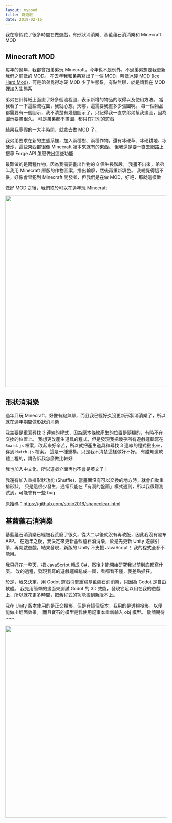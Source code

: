 ```yaml
---
layout: mygood
title: 寫遊戲
date: 2019-02-16
---
```


我在寒假花了很多時間在做遊戲，有形狀消消樂、基藍蘊石消消樂和 Minecraft MOD

## Minecraft MOD

每年的過年，我都會跟弟弟玩 Minecraft，今年也不是例外，不過弟弟想要我更新我們之前做的 MOD。
在去年我和弟弟寫出了一個 MOD，叫做[冰硬 MOD (Ice Hard Mod)](https://github.com/stdio2016/IceHard)，可是弟弟覺得冰硬 MOD 少了生態系，有點無聊，於是請我在 MOD 裡加入生態系

弟弟在計算紙上面畫了好多個流程圖，表示新增的物品的取得以及使用方法。
當我看了一下這些流程圖，我就心想，天哪，這需要我畫多少張圖啊。
每一個物品都需要有一個圖示，我不清楚有幾個圖示了，只記得我一直求弟弟幫我畫圖，因為圖示要畫很久。
可是弟弟都不畫圖，都只在打別的遊戲

結果我寒假的一大半時間，就拿去做 MOD 了。

我弟弟要求在新的生態系裡，加入兩種樹、兩種作物，還有冰硬草、冰硬耕地、冰硬沙，這些東西都很像 Minecraft 裡本來就有的東西。
但我還是要一直去網路上搜尋 Forge API 怎麼做出這些功能

最難做的是兩種作物，因為我需要畫出作物的 8 個生長階段。
我畫不出來，弟弟叫我用 Minecraft 原版的作物圖案，描出輪廓，然後再重新填色。
我總覺得這不妥，好像會冒犯到 Minecraft 開發者，但我們是在做 MOD，好吧，那就這樣做

做好 MOD 之後，我們終於可以在過年玩 Minecraft

<p style='text-align:center; max-width:100%;'>
<img src="{{"img/2019/new_biome.png" | relative_url}}" style="max-width: 100%; width: 600px;">
</p>

## 形狀消消樂

過年只玩 Minecraft，好像有點無聊，而且我已經好久沒更新形狀消消樂了，所以就在過年期間做形狀消消樂

我主要是重寫尋找 3 連線的程式，因為原本條紋產生的位置是隨機的，有時不在交換的位置上。
我想更改產生道具的程式，但是發現我把幾乎所有遊戲邏輯寫在 `Board.js` 檔案，改起來好辛苦，所以就把產生道具和尋找 3 連線的程式搬出來，存到 `Match.js` 檔案。
這是一種重構，只是我不清楚這樣做好不好。
有誰知道軟體工程的，請告訴我怎麼做比較好

我也加入中文化，所以遊戲介面再也不會是英文了！

我還有加入重排形狀功能 (Shuffle)，當畫面沒有可以交換的地方時，就會自動重排形狀。
只是這很少發生，通常只能在「有洞的盤面」模式遇到，所以我很難測試到，可能會有一些 bug

原始碼：<https://github.com/stdio2016/shapeclear-html>

## 基藍蘊石消消樂

基藍蘊石消消樂已經被我荒廢了很久，從大二以後就沒有再改版，因此我沒有發布 APP。
在過年之後，我決定來更新基藍蘊石消消樂，於是先更新 Unity 遊戲引擎，再開啟遊戲，結果發現，新版的 Unity 不支援 JavaScript！
我的程式全都不能用。

我只好花一整天，把 JavaScript 轉成 C#，然後才能開始研究我以前到底都寫什麼。
改的過程，發現我寫的遊戲邏輯亂成一團，看都看不懂，我差點抓狂。

於是，我又決定，用 Godot 遊戲引擎重寫基藍蘊石消消樂，只因為 Godot 是自由軟體。
我先用簡單的畫面來測試 Godot 的 3D 效能，發現它足以用在我的遊戲上，所以就花更多時間，把舊程式的功能搬到新版本上。

我在 Unity 版本使用的是正交投影，但是在這個版本，我用的是透視投影，以便能做出翻面效果。
而且寶石的模型是我使用記事本重新輸入 obj 模型。
敬請期待～～

<p style='text-align:center; max-width:100%;'>
<img src="{{"img/2019/bbc.png" | relative_url}}" style="max-width: 100%; width: 600px;">
</p>

